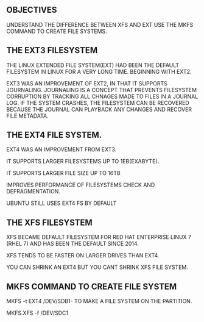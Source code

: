 OBJECTIVES
-
UNDERSTAND THE DIFFERENCE BETWEEN XFS AND EXT
USE THE MKFS COMMAND TO CREATE FILE SYSTEMS.

THE EXT3 FILESYSTEM
--
THE LINUX EXTENDED FILE SYSTEM(EXT) HAD BEEN THE DEFAULT FILESYSTEM IN LINUX FOR A VERY LONG TIME. BEGINNING WITH EXT2.

EXT3 WAS AN IMPROVEMENT OF EXT2, IN THAT IT SUPPORTS JOURNALING. JOURNALING IS A CONCEPT THAT PREVENTS FILESYSTEM CORRUPTION BY TRACKING ALL CHNAGES MADE TO FILES IN A JOURNAL LOG. 
IF THE SYSTEM CRASHES, THE FILESYSTEM CAN BE RECOVERED BECAUSE THE JOURNAL CAN PLAYBACK ANY CHANGES AND RECOVER FILE METADATA.

THE EXT4 FILE SYSTEM.
--
EXT4 WAS AN IMPROVEMENT FROM EXT3.

IT SUPPORTS LARGER FILESYSTEMS UP TO 1EB(EXABYTE).

IT SUPPORTS LARGER FILE SIZE UP TO 16TB

IMPROVES PERFORMANCE OF FILESYSTEMS CHECK AND DEFRAGMENTATION.

UBUNTU STILL USES EXT4 FS BY DEFAULT

THE XFS FILESYSTEM
--
XFS BECAME DEFAULT FILESYSTEM FOR RED HAT ENTERPRISE LINUX 7 (RHEL 7) AND HAS BEEN THE DEFAULT SINCE 2014.

XFS TENDS TO BE FASTER ON LARGER DRIVES THAN EXT4. 

YOU CAN SHRINK AN EXT4 BUT YOU CANT SHRINK XFS FILE SYSTEM.

MKFS COMMAND TO CREATE FILE SYSTEM
--
MKFS -t EXT4 /DEV/SDB1- TO MAKE A FILE SYSTEM ON THE PARTITION.

MKFS.XFS -f /DEV/SDC1
